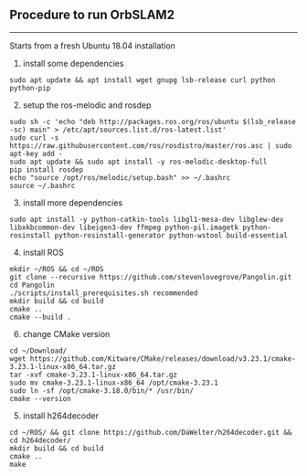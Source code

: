## Procedure to run OrbSLAM2

------------
Starts from a fresh Ubuntu 18.04 installation

1. install some dependencies

```
sudo apt update && apt install wget gnupg lsb-release curl python python-pip
```

2. setup the ros-melodic and rosdep
```
sudo sh -c 'echo "deb http://packages.ros.org/ros/ubuntu $(lsb_release -sc) main" > /etc/apt/sources.list.d/ros-latest.list'
sudo curl -s https://raw.githubusercontent.com/ros/rosdistro/master/ros.asc | sudo apt-key add -
sudo apt update && sudo apt install -y ros-melodic-desktop-full
pip install rosdep
echo "source /opt/ros/melodic/setup.bash" >> ~/.bashrc
source ~/.bashrc
```

3. install more dependencies
```
sudo apt install -y python-catkin-tools libgl1-mesa-dev libglew-dev libxkbcommon-dev libeigen3-dev ffmpeg python-pil.imagetk python-rosinstall python-rosinstall-generator python-wstool build-essential
```





4. install ROS
```
mkdir ~/ROS && cd ~/ROS
git clone --recursive https://github.com/stevenlovegrove/Pangolin.git
cd Pangolin 
./scripts/install_prerequisites.sh recommended
mkdir build && cd build
cmake ..
cmake --build .
```

6. change CMake version
```
cd ~/Download/
wget https://github.com/Kitware/CMake/releases/download/v3.23.1/cmake-3.23.1-linux-x86_64.tar.gz
tar -xvf cmake-3.23.1-linux-x86_64.tar.gz
sudo mv cmake-3.23.1-linux-x86_64 /opt/cmake-3.23.1
sudo ln -sf /opt/cmake-3.18.0/bin/* /usr/bin/
cmake --version 
```


5. install h264decoder

```
cd ~/ROS/ && git clone https://github.com/DaWelter/h264decoder.git && cd h264decoder/
mkdir build && cd build
cmake ..
make
```




